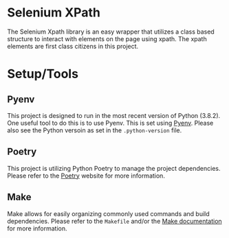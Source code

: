 # Selenium XPath
The Selenium Xpath library is an easy wrapper that utilizes a class based structure to interact with elements on the page using xpath. The xpath elements are first class citizens in this project.

# Setup/Tools

## Pyenv
This project is designed to run in the most recent version of Python (3.8.2). One useful tool to do this is to use Pyenv. This is set using [Pyenv](https://github.com/pyenv/pyenv). Please also see the Python versoin as set in the `.python-version` file.

## Poetry
This project is utilizing Python Poetry to manage the project dependencies. Please refer to the [Poetry](https://python-poetry.org/) website for more information. 

## Make
Make allows for easily organizing commonly used commands and build dependencies. Please refer to the `Makefile` and/or the [Make documentation](https://www.gnu.org/software/make/manual/make.html#Reading) for more information.